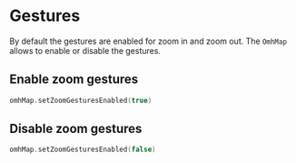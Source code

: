 # Gestures
By default the gestures are enabled for zoom in and zoom out.
The `OmhMap` allows to enable or disable the gestures.

## Enable zoom gestures
```kotlin
omhMap.setZoomGesturesEnabled(true)
```

## Disable zoom gestures
```kotlin
omhMap.setZoomGesturesEnabled(false)
```
